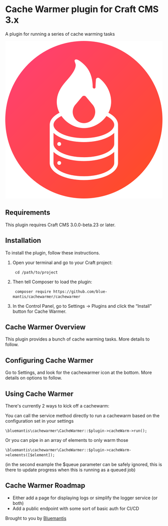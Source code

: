 # Cache Warmer plugin for Craft CMS 3.x

A plugin for running a series of cache warming tasks

![Screenshot](resources/img/plugin-logo.png)

## Requirements

This plugin requires Craft CMS 3.0.0-beta.23 or later.

## Installation

To install the plugin, follow these instructions.

1. Open your terminal and go to your Craft project:

        cd /path/to/project

2. Then tell Composer to load the plugin:

        composer require https://github.com/blue-mantis/cachewarmer/cachewarmer

3. In the Control Panel, go to Settings → Plugins and click the “Install” button for Cache Warmer.

## Cache Warmer Overview

This plugin provides a bunch of cache warming tasks. More details to follow.

## Configuring Cache Warmer

Go to Settings, and look for the cachewarmer icon at the bottom. More details on options to follow.

## Using Cache Warmer

There's currently 2 ways to kick off a cachewarm:

You can call the service method directly to run a cachewarm based on the configuration set in your settings

    \bluemantis\cachewarmer\CacheWarmer::$plugin->cacheWarm->run();
    
Or you can pipe in an array of elements to only warm those

    \bluemantis\cachewarmer\CacheWarmer::$plugin->cacheWarm->elements([$element]);
    
(in the second example the $queue parameter can be safely ignored, this is there to update progress when this is running as a queued job)

## Cache Warmer Roadmap

* Either add a page for displaying logs or simplify the logger service (or both)
* Add a public endpoint with some sort of basic auth for CI/CD

Brought to you by [Bluemantis](https://bluemantis.com)
